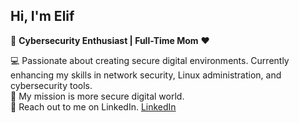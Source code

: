 ##  Hi, I'm Elif

🔐 **Cybersecurity Enthusiast | Full-Time Mom** ❤️   

💻 Passionate about creating secure digital environments. Currently enhancing my skills in network security, Linux administration, and cybersecurity tools.  
🎯 My mission is more secure digital world.      
🤝 Reach out to me on LinkedIn. [LinkedIn](www.linkedin.com/in/elifsokel)
